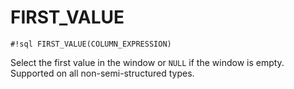 # FIRST_VALUE
`#!sql FIRST_VALUE(COLUMN_EXPRESSION)`

Select the first value in the window or `NULL` if the window
is empty. Supported on all non-semi-structured types.


